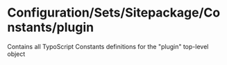 # Configuration/Sets/Sitepackage/Constants/plugin

Contains all TypoScript Constants definitions for the "plugin" top-level object